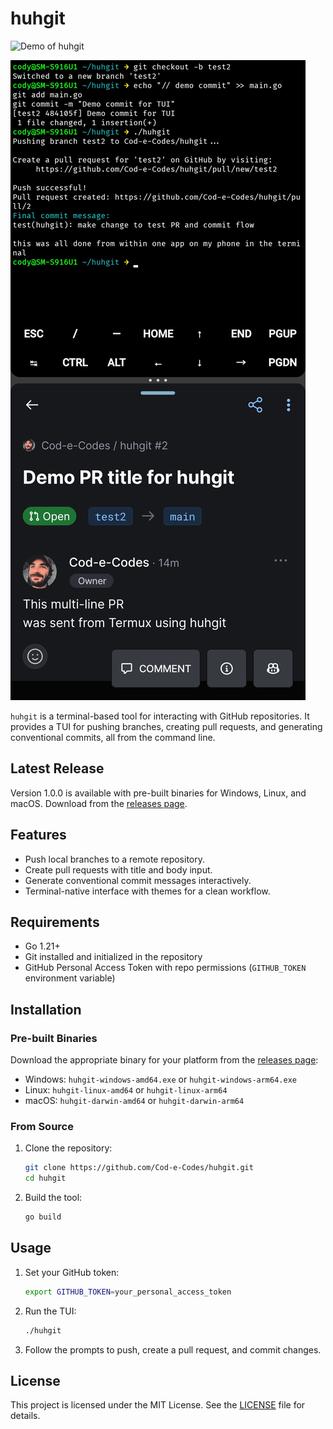 # huhgit

![Demo of huhgit](huhgit-demo.gif)

![Split-screen screenshot of huhgit output and PR](huhgit-screenshot.jpg)

`huhgit` is a terminal-based tool for interacting with GitHub repositories. It provides a TUI for pushing branches, creating pull requests, and generating conventional commits, all from the command line.

## Latest Release

Version 1.0.0 is available with pre-built binaries for Windows, Linux, and macOS. Download from the [releases page](https://github.com/Cod-e-Codes/huhgit/releases/latest).

## Features

* Push local branches to a remote repository.
* Create pull requests with title and body input.
* Generate conventional commit messages interactively.
* Terminal-native interface with themes for a clean workflow.

## Requirements

* Go 1.21+
* Git installed and initialized in the repository
* GitHub Personal Access Token with repo permissions (`GITHUB_TOKEN` environment variable)

## Installation

### Pre-built Binaries

Download the appropriate binary for your platform from the [releases page](https://github.com/Cod-e-Codes/huhgit/releases/latest):

- Windows: `huhgit-windows-amd64.exe` or `huhgit-windows-arm64.exe`
- Linux: `huhgit-linux-amd64` or `huhgit-linux-arm64`
- macOS: `huhgit-darwin-amd64` or `huhgit-darwin-arm64`

### From Source

1. Clone the repository:

   ```bash
   git clone https://github.com/Cod-e-Codes/huhgit.git
   cd huhgit
   ```

2. Build the tool:

   ```bash
   go build
   ```

## Usage

1. Set your GitHub token:

   ```bash
   export GITHUB_TOKEN=your_personal_access_token
   ```

2. Run the TUI:

   ```bash
   ./huhgit
   ```

3. Follow the prompts to push, create a pull request, and commit changes.

## License

This project is licensed under the MIT License. See the [LICENSE](LICENSE) file for details.

